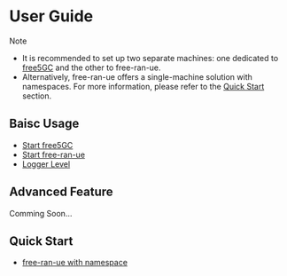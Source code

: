 # User Guide

> [!Note]
>
> - It is recommended to set up two separate machines: one dedicated to [free5GC](https://free5gc.org/) and the other to free-ran-ue.
> - Alternatively, free-ran-ue offers a single-machine solution with namespaces. For more information, please refer to the [Quick Start](#quick-start) section.

## Baisc Usage

- [Start free5GC](01-start-free5gc.md)
- [Start free-ran-ue](02-start-free-ran-ue.md)
- [Logger Level](04-logger-level.md)

## Advanced Feature

Comming Soon...

## Quick Start

- [free-ran-ue with namespace](03-free-ran-ue-with-namespace.md)
